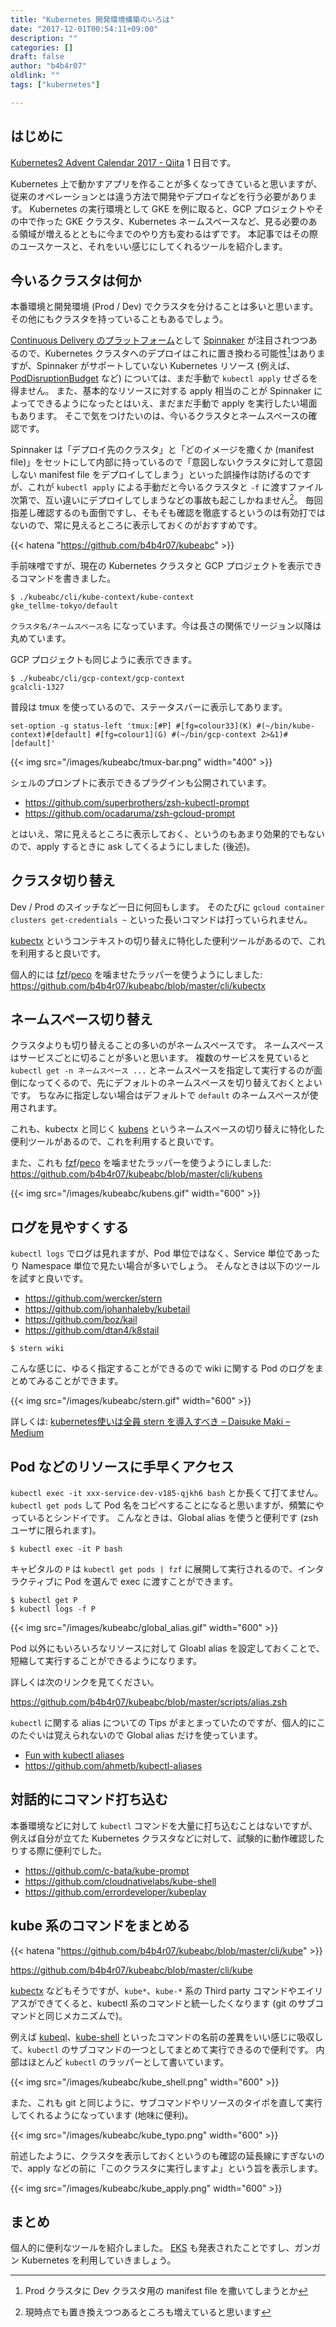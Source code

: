 ```yaml
---
title: "Kubernetes 開発環境構築のいろは"
date: "2017-12-01T00:54:11+09:00"
description: ""
categories: []
draft: false
author: "b4b4r07"
oldlink: ""
tags: ["kubernetes"]

---
```


## はじめに

[Kubernetes2 Advent Calendar 2017 - Qiita](https://qiita.com/advent-calendar/2017/kubernetes2) 1 日目です。

Kubernetes 上で動かすアプリを作ることが多くなってきていると思いますが、従来のオペレーションとは違う方法で開発やデプロイなどを行う必要があります。
Kubernetes の実行環境として GKE を例に取ると、GCP プロジェクトやその中で作った GKE クラスタ、Kubernetes ネームスペースなど、見る必要のある領域が増えるとともに今までのやり方も変わるはずです。
本記事ではその際のユースケースと、それをいい感じにしてくれるツールを紹介します。

## 今いるクラスタは何か

本番環境と開発環境 (Prod / Dev) でクラスタを分けることは多いと思います。
その他にもクラスタを持っていることもあるでしょう。

[Continuous Delivery のプラットフォーム](http://tech.mercari.com/entry/2017/08/21/092743)として [Spinnaker](https://www.spinnaker.io/) が注目されつつあるので、Kubernetes クラスタへのデプロイはこれに置き換わる可能性[^1]はありますが、Spinnaker がサポートしていない Kubernetes リソース (例えば、[PodDisruptionBudget](https://kubernetes.io/docs/concepts/workloads/pods/disruptions/) など) については、まだ手動で `kubectl apply` せざるを得ません。
また、基本的なリソースに対する apply 相当のことが Spinnaker によってできるようになったとはいえ、まだまだ手動で apply を実行したい場面もあります。
そこで気をつけたいのは、今いるクラスタとネームスペースの確認です。

Spinnaker は「デプロイ先のクラスタ」と「どのイメージを撒くか (manifest file)」をセットにして内部に持っているので「意図しないクラスタに対して意図しない manifest file をデプロイしてしまう」といった誤操作は防げるのですが、これが `kubectl apply` による手動だと今いるクラスタと `-f` に渡すファイル次第で、互い違いにデプロイしてしまうなどの事故も起こしかねません[^2]。
毎回指差し確認するのも面倒ですし、そもそも確認を徹底するというのは有効打ではないので、常に見えるところに表示しておくのがおすすめです。

{{< hatena "https://github.com/b4b4r07/kubeabc" >}}

手前味噌ですが、現在の Kubernetes クラスタと GCP プロジェクトを表示できるコマンドを書きました。

```console
$ ./kubeabc/cli/kube-context/kube-context
gke_tellme-tokyo/default
```

`クラスタ名/ネームスペース名` になっています。今は長さの関係でリージョン以降は丸めています。

GCP プロジェクトも同じように表示できます。

```console
$ ./kubeabc/cli/gcp-context/gcp-context
gcalcli-1327
```

普段は tmux を使っているので、ステータスバーに表示してあります。

```
set-option -g status-left 'tmux:[#P] #[fg=colour33](K) #(~/bin/kube-context)#[default] #[fg=colour1](G) #(~/bin/gcp-context 2>&1)#[default]'
```

{{< img src="/images/kubeabc/tmux-bar.png" width="400" >}}

シェルのプロンプトに表示できるプラグインも公開されています。

- https://github.com/superbrothers/zsh-kubectl-prompt
- https://github.com/ocadaruma/zsh-gcloud-prompt

とはいえ、常に見えるところに表示しておく、というのもあまり効果的でもないので、apply するときに ask してくるようにしました (後述)。

## クラスタ切り替え

Dev / Prod のスイッチなど一日に何回もします。
そのたびに `gcloud container clusters get-credentials ~` といった長いコマンドは打っていられません。

[kubectx](https://github.com/ahmetb/kubectx/blob/master/kubectx) というコンテキストの切り替えに特化した便利ツールがあるので、これを利用すると良いです。

個人的には [fzf](https://github.com/junegunn/fzf)/[peco](https://github.com/peco/peco) を噛ませたラッパーを使うようにしました: https://github.com/b4b4r07/kubeabc/blob/master/cli/kubectx

## ネームスペース切り替え

クラスタよりも切り替えることの多いのがネームスペースです。
ネームスペースはサービスごとに切ることが多いと思います。
複数のサービスを見ていると `kubectl get -n ネームスペース ...` とネームスペースを指定して実行するのが面倒になってくるので、先にデフォルトのネームスペースを切り替えておくとよいです。
ちなみに指定しない場合はデフォルトで `default` のネームスペースが使用されます。

これも、kubectx と同じく [kubens](https://github.com/ahmetb/kubectx/blob/master/kubens) というネームスペースの切り替えに特化した便利ツールがあるので、これを利用すると良いです。

また、これも [fzf](https://github.com/junegunn/fzf)/[peco](https://github.com/peco/peco) を噛ませたラッパーを使うようにしました: https://github.com/b4b4r07/kubeabc/blob/master/cli/kubens

{{< img src="/images/kubeabc/kubens.gif" width="600" >}}

## ログを見やすくする

`kubectl logs` でログは見れますが、Pod 単位ではなく、Service 単位であったり Namespace 単位で見たい場合が多いでしょう。
そんなときは以下のツールを試すと良いです。

- https://github.com/wercker/stern
- https://github.com/johanhaleby/kubetail
- https://github.com/boz/kail
- https://github.com/dtan4/k8stail

```console
$ stern wiki
```

こんな感じに、ゆるく指定することができるので wiki に関する Pod のログをまとめてみることができます。

{{< img src="/images/kubeabc/stern.gif" width="600" >}}

詳しくは: [kubernetes使いは全員 stern を導入すべき – Daisuke Maki – Medium](https://medium.com/@lestrrat/kubernetes使いは全員-stern-を導入すべき-bc9d3eb2c321/)

## Pod などのリソースに手早くアクセス

`kubectl exec -it xxx-service-dev-v185-qjkh6 bash` とか長くて打てません。
`kubectl get pods` して Pod 名をコピペすることになると思いますが、頻繁にやっているとシンドイです。
こんなときは、Global alias を使うと便利です (zsh ユーザに限られます)。

```console
$ kubectl exec -it P bash
```

キャピタルの `P` は `kubectl get pods | fzf` に展開して実行されるので、インタラクティブに Pod を選んで exec に渡すことができます。

```console
$ kubectl get P
$ kubectl logs -f P
```

{{< img src="/images/kubeabc/global_alias.gif" width="600" >}}

Pod 以外にもいろいろなリソースに対して Gloabl alias を設定しておくことで、短縮して実行することができるようになります。

詳しくは次のリンクを見てください。

https://github.com/b4b4r07/kubeabc/blob/master/scripts/alias.zsh

`kubectl` に関する alias についての Tips がまとまっていたのですが、個人的にこのたぐいは覚えられないので Global alias だけを使っています。

- [Fun with kubectl aliases](https://ahmet.im/blog/kubectl-aliases/)
- https://github.com/ahmetb/kubectl-aliases

## 対話的にコマンド打ち込む

本番環境などに対して `kubectl` コマンドを大量に打ち込むことはないですが、例えば自分が立てた Kubernetes クラスタなどに対して、試験的に動作確認したりする際に便利でした。

- https://github.com/c-bata/kube-prompt
- https://github.com/cloudnativelabs/kube-shell
- https://github.com/errordeveloper/kubeplay

## kube 系のコマンドをまとめる

{{< hatena "https://github.com/b4b4r07/kubeabc/blob/master/cli/kube" >}}

https://github.com/b4b4r07/kubeabc/blob/master/cli/kube

[kubectx](https://github.com/ahmetb/kubectx) などもそうですが、`kube*`、`kube-*` 系の Third party コマンドやエイリアスができてくると、kubectl 系のコマンドと統一したくなります (git のサブコマンドと同じメカニズムで)。

例えば [kubeql](https://github.com/saracen/kubeql)、[kube-shell](https://github.com/cloudnativelabs/kube-shell) といったコマンドの名前の差異をいい感じに吸収して、`kubectl` のサブコマンドの一つとしてまとめて実行できるので便利です。
内部はほとんど `kubectl` のラッパーとして書いています。

{{< img src="/images/kubeabc/kube_shell.png" width="600" >}}

また、これも git と同じように、サブコマンドやリソースのタイポを直して実行してくれるようになっています (地味に便利)。

{{< img src="/images/kubeabc/kube_typo.png" width="600" >}}

前述したように、クラスタを表示しておくというのも確認の延長線にすぎないので、apply などの前に「このクラスタに実行しますよ」という旨を表示します。

{{< img src="/images/kubeabc/kube_apply.png" width="600" >}}

## まとめ

個人的に便利なツールを紹介しました。
[EKS](https://aws.amazon.com/eks/) も発表されたことですし、ガンガン Kubernetes を利用していきましょう。

[^1]: Prod クラスタに Dev クラスタ用の manifest file を撒いてしまうとか
[^2]: 現時点でも置き換えつつあるところも増えていると思います

